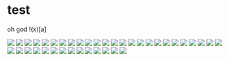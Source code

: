 test
====

oh god !(x)[a]

![](https://dat.fgts.eu/soc/1400778877967.jpg?1)
![](https://dat.fgts.eu/soc/1400778877967.jpg?2)
![](https://dat.fgts.eu/soc/1400778877967.jpg?3)
![](https://dat.fgts.eu/soc/1400778877967.jpg?4)
![](https://dat.fgts.eu/soc/1400778877967.jpg?5)
![](https://dat.fgts.eu/soc/1400778877967.jpg?6)
![](https://dat.fgts.eu/soc/1400778877967.jpg?7)
![](https://dat.fgts.eu/soc/1400778877967.jpg?8)
![](https://dat.fgts.eu/soc/1400778877967.jpg?8)
![](https://dat.fgts.eu/soc/1400778877967.jpg?10)
![](https://dat.fgts.eu/soc/1400778877967.jpg?11)
![](https://dat.fgts.eu/soc/1400778877967.jpg?12)
![](https://dat.fgts.eu/soc/1400778877967.jpg?13)
![](https://dat.fgts.eu/soc/1400778877967.jpg?14)
![](https://dat.fgts.eu/soc/1400778877967.jpg?15)
![](https://dat.fgts.eu/soc/1400778877967.jpg?16)
![](https://dat.fgts.eu/soc/1400778877967.jpg?17)
![](https://dat.fgts.eu/soc/1400778877967.jpg?18)
![](https://dat.fgts.eu/soc/1400778877967.jpg?19)
![](https://dat.fgts.eu/soc/1400778877967.jpg?1)
![](https://dat.fgts.eu/soc/1400778877967.jpg?1)
![](https://dat.fgts.eu/soc/1400778877967.jpg?1)
![](https://dat.fgts.eu/soc/1400778877967.jpg?1)
![](https://dat.fgts.eu/soc/1400778877967.jpg?1)
![](https://dat.fgts.eu/soc/1400778877967.jpg?1)
![](https://dat.fgts.eu/soc/1400778877967.jpg?1)
![](https://dat.fgts.eu/soc/1400778877967.jpg?1)
![](https://dat.fgts.eu/soc/1400778877967.jpg?1)
![](https://dat.fgts.eu/soc/1400778877967.jpg?1)
![](https://dat.fgts.eu/soc/1400778877967.jpg?1)
![](https://dat.fgts.eu/soc/1400778877967.jpg?1)
![](https://dat.fgts.eu/soc/1400778877967.jpg?1)
![](https://dat.fgts.eu/soc/1400778877967.jpg?1)
![](https://dat.fgts.eu/soc/1400778877967.jpg?1)
![](https://dat.fgts.eu/soc/1400778877967.jpg?1)
![](https://dat.fgts.eu/soc/1400778877967.jpg?1)
![](https://dat.fgts.eu/soc/1400778877967.jpg?1)
![](https://dat.fgts.eu/soc/1400778877967.jpg?1)
![](https://dat.fgts.eu/soc/1400778877967.jpg?1)
